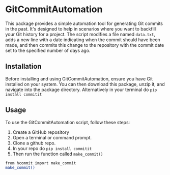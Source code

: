 # GitCommitAutomation

This package provides a simple automation tool for generating Git commits in the past. It's designed to help in scenarios where you want to backfill your Git history for a project. The script modifies a file named `data.txt`, adds a new line with a date indicating when the commit should have been made, and then commits this change to the repository with the commit date set to the specified number of days ago.

## Installation

Before installing and using GitCommitAutomation, ensure you have Git installed on your system. You can then download this package, unzip it, and navigate into the package directory. Alternatively
in your terminal do
`pip install commitit`

## Usage

To use the GitCommitAutomation script, follow these steps:

1. Create a GitHub repository
2. Open a terminal or command prompt.
3. Clone a github repo.
4. In your repo do `pip install commitit`
5. Then run the function called `make_commit()`

```bash
from hcommit import make_commit
make_commit()
```

